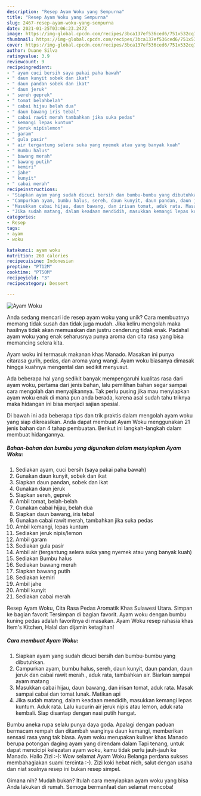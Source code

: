 ```yaml
---
description: "Resep Ayam Woku yang Sempurna"
title: "Resep Ayam Woku yang Sempurna"
slug: 2467-resep-ayam-woku-yang-sempurna
date: 2021-01-25T03:06:23.247Z
image: https://img-global.cpcdn.com/recipes/3bca137ef536ced6/751x532cq70/ayam-woku-foto-resep-utama.jpg
thumbnail: https://img-global.cpcdn.com/recipes/3bca137ef536ced6/751x532cq70/ayam-woku-foto-resep-utama.jpg
cover: https://img-global.cpcdn.com/recipes/3bca137ef536ced6/751x532cq70/ayam-woku-foto-resep-utama.jpg
author: Duane Silva
ratingvalue: 3.9
reviewcount: 9
recipeingredient:
- " ayam cuci bersih saya pakai paha bawah"
- " daun kunyit sobek dan ikat"
- " daun pandan sobek dan ikat"
- " daun jeruk"
- " sereh geprek"
- " tomat belahbelah"
- " cabai hijau belah dua"
- " daun bawang iris tebal"
- " cabai rawit merah tambahkan jika suka pedas"
- " kemangi lepas kuntum"
- " jeruk nipislemon"
- " garam"
- " gula pasir"
- " air tergantung selera suka yang nyemek atau yang banyak kuah"
- " Bumbu halus"
- " bawang merah"
- " bawang putih"
- " kemiri"
- " jahe"
- " kunyit"
- " cabai merah"
recipeinstructions:
- "Siapkan ayam yang sudah dicuci bersih dan bumbu-bumbu yang dibutuhkan."
- "Campurkan ayam, bumbu halus, sereh, daun kunyit, daun pandan, daun jeruk dan cabai rawit merah., aduk rata, tambahkan air. Biarkan sampai ayam matang"
- "Masukkan cabai hijau, daun bawang, dan irisan tomat, aduk rata. Masak sampai cabai dan tomat lunak. Matikan api"
- "Jika sudah matang, dalam keadaan mendidih, masukkan kemangi lepas kuntum. Aduk rata. Lalu kucurin air jeruk nipis atau lemon, aduk rata kembali. Siap disantap dengan nasi putih hangat."
categories:
- Resep
tags:
- ayam
- woku

katakunci: ayam woku 
nutrition: 260 calories
recipecuisine: Indonesian
preptime: "PT12M"
cooktime: "PT50M"
recipeyield: "3"
recipecategory: Dessert

---
```



![Ayam Woku](https://img-global.cpcdn.com/recipes/3bca137ef536ced6/751x532cq70/ayam-woku-foto-resep-utama.jpg)

Anda sedang mencari ide resep ayam woku yang unik? Cara membuatnya memang tidak susah dan tidak juga mudah. Jika keliru mengolah maka hasilnya tidak akan memuaskan dan justru cenderung tidak enak. Padahal ayam woku yang enak seharusnya punya aroma dan cita rasa yang bisa memancing selera kita.

Ayam woku ini termasuk makanan khas Manado. Masakan ini punya citarasa gurih, pedas, dan aroma yang wangi. Ayam woku biasanya dimasak hingga kuahnya mengental dan sedikit menyusut.

Ada beberapa hal yang sedikit banyak mempengaruhi kualitas rasa dari ayam woku, pertama dari jenis bahan, lalu pemilihan bahan segar sampai cara mengolah dan menyajikannya. Tak perlu pusing jika mau menyiapkan ayam woku enak di mana pun anda berada, karena asal sudah tahu triknya maka hidangan ini bisa menjadi sajian spesial.


Di bawah ini ada beberapa tips dan trik praktis dalam mengolah ayam woku yang siap dikreasikan. Anda dapat membuat Ayam Woku menggunakan 21 jenis bahan dan 4 tahap pembuatan. Berikut ini langkah-langkah dalam membuat hidangannya.

<!--inarticleads1-->

##### Bahan-bahan dan bumbu yang digunakan dalam menyiapkan Ayam Woku:

1. Sediakan  ayam, cuci bersih (saya pakai paha bawah)
1. Gunakan  daun kunyit, sobek dan ikat
1. Siapkan  daun pandan, sobek dan ikat
1. Gunakan  daun jeruk
1. Siapkan  sereh, geprek
1. Ambil  tomat, belah-belah
1. Gunakan  cabai hijau, belah dua
1. Siapkan  daun bawang, iris tebal
1. Gunakan  cabai rawit merah, tambahkan jika suka pedas
1. Ambil  kemangi, lepas kuntum
1. Sediakan  jeruk nipis/lemon
1. Ambil  garam
1. Sediakan  gula pasir
1. Ambil  air (tergantung selera suka yang nyemek atau yang banyak kuah)
1. Sediakan  Bumbu halus
1. Sediakan  bawang merah
1. Siapkan  bawang putih
1. Sediakan  kemiri
1. Ambil  jahe
1. Ambil  kunyit
1. Sediakan  cabai merah


Resep Ayam Woku, Cita Rasa Pedas Aromatik Khas Sulawesi Utara. Simpan ke bagian favorit Tersimpan di bagian favorit. Ayam woku dengan bumbu kuning pedas adalah favoritnya di masakan. Ayam Woku resep rahasia khas Item&#39;s Kitchen, Halal dan dijamin ketagihan! 

<!--inarticleads2-->

##### Cara membuat Ayam Woku:

1. Siapkan ayam yang sudah dicuci bersih dan bumbu-bumbu yang dibutuhkan.
1. Campurkan ayam, bumbu halus, sereh, daun kunyit, daun pandan, daun jeruk dan cabai rawit merah., aduk rata, tambahkan air. Biarkan sampai ayam matang
1. Masukkan cabai hijau, daun bawang, dan irisan tomat, aduk rata. Masak sampai cabai dan tomat lunak. Matikan api
1. Jika sudah matang, dalam keadaan mendidih, masukkan kemangi lepas kuntum. Aduk rata. Lalu kucurin air jeruk nipis atau lemon, aduk rata kembali. Siap disantap dengan nasi putih hangat.


Bumbu aneka rupa selalu punya daya goda. Apalagi dengan paduan bermacam rempah dan ditambah wanginya daun kemangi, memberikan sensasi rasa yang tak biasa. Ayam woku merupakan kuliner khas Manado berupa potongan daging ayam yang direndam dalam Tapi tenang, untuk dapat mencicipi kelezatan ayam woku, kamu tidak perlu jauh-jauh ke Manado. Hallo Zizi :-): Wow selamat Ayam Woku Belanga perdana sukses membahagiakan suami tercinta :-). Zizi koki hebat nich, salut dengan usaha dan niat soalnya resep ini bukan resep simpel. 

Gimana nih? Mudah bukan? Itulah cara menyiapkan ayam woku yang bisa Anda lakukan di rumah. Semoga bermanfaat dan selamat mencoba!
